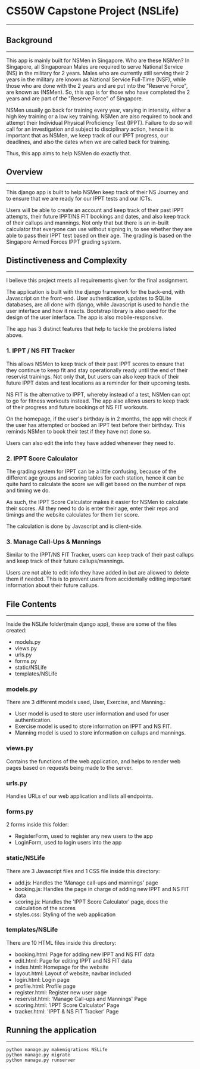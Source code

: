 # CS50W Capstone Project (NSLife)
---

## Background
---

This app is mainly built for NSMen in Singapore. Who are these NSMen? In Singapore, all Singaporean Males are required to serve National Service (NS) in the military for 2 years. Males who are currently still serving their 2 years in the military are known as National Service Full-Time (NSF), while those who are done with the 2 years and are put into the "Reserve Force", are known as (NSMen). So, this app is for those who have completed the 2 years and are part of the "Reserve Force" of Singapore. 

NSMen usually go back for training every year, varying in intensity, either a high key training or a low key training. NSMen are also required to book and attempt their Individual Physical Proficiency Test (IPPT). Failure to do so will call for an investigation and subject to disciplinary action, hence it is important that as NSMen, we keep track of our IPPT progress, our deadlines, and also the dates when we are called back for training. 

Thus, this app aims to help NSMen do exactly that.

## Overview
---

This django app is built to help NSMen keep track of their NS Journey and to ensure that we are ready for our IPPT tests and our ICTs.

Users will be able to create an account and keep track of their past IPPT attempts, their future IPPT/NS FIT bookings and dates, and also keep track of their callups and mannings. Not only that but there is an in-built calculator that everyone can use without signing in, to see whether they are able to pass their IPPT test based on their age. The grading is based on the Singapore Armed Forces IPPT grading system. 

## Distinctiveness and Complexity
---

I believe this project meets all requirements given for the final assignment. 

The application is built with the django framework for the back-end, with Javascript on the front-end. 
User authentication, updates to SQLite databases, are all done with django, while Javascript is used to handle the user interface and how it reacts. Bootstrap library is also used for the design of the user interface.
The app is also mobile-responsive. 

The app has 3 distinct features that help to tackle the problems listed above. 

### 1. IPPT / NS FIT Tracker
This allows NSMen to keep track of their past IPPT scores to ensure that they continue to keep fit and stay operationally ready until the end of their reservist trainings. 
Not only that, but users can also keep track of their future IPPT dates and test locations as a reminder for their upcoming tests.

NS FIT is the alternative to IPPT, whereby instead of a test, NSMen can opt to go for fitness workouts instead. The app also allows users to keep track of their progress and future bookings of NS FIT workouts.

On the homepage, if the user's birthday is in 2 months, the app will check if the user has attempted or booked an IPPT test before their birthday. This reminds NSMen to book their test if they have not done so.

Users can also edit the info they have added whenever they need to.


### 2. IPPT Score Calculator
The grading system for IPPT can be a little confusing, because of the different age groups and scoring tables for each station, hence it can be quite hard to calculate the score we will get based on the number of reps and timing we do. 

As such, the IPPT Score Calculator makes it easier for NSMen to calculate their scores. All they need to do is enter their age, enter their reps and timings and the website calculates for them tier score.

The calculation is done by Javascript and is client-side.


### 3. Manage Call-Ups & Mannings
Similar to the IPPT/NS FIT Tracker, users can keep track of their past callups and keep track of their future callups/mannings. 

Users are not able to edit info they have added in but are allowed to delete them if needed. This is to prevent users from accidentally editing important information about their future callups.


## File Contents
---
Inside the NSLife folder(main django app), these are some of the files created:
- models.py
- views.py 
- urls.py
- forms.py
- static/NSLife
- templates/NSLife

### models.py
There are 3 different models used, User, Exercise, and Manning.:
- User model is used to store user information and used for user authentication.
- Exercise model is used to store information on IPPT and NS FIT.
- Manning model is used to store information on callups and mannings.

### views.py
Contains the functions of the web application, and helps to render web pages based on requests being made to the server. 

### urls.py
Handles URLs of our web application and lists all endpoints.

### forms.py
2 forms inside this folder:
- RegisterForm, used to register any new users to the app
- LoginForm, used to login users into the app

### static/NSLife
There are 3 Javascript files and 1 CSS file inside this directory:
- add.js: Handles the 'Manage call-ups and mannings' page
- booking.js: Handles the page in charge of adding new IPPT and NS FIT data
- scoring.js: Handles the 'IPPT Score Calculator' page, does the calculation of the scores
- styles.css: Styling of the web application

### templates/NSLife
There are 10 HTML files inside this directory:
- booking.html: Page for adding new IPPT and NS FIT data
- edit.html: Page for editing IPPT and NS FIT data
- index.html: Homepage for the website
- layout.html: Layout of website, navbar included
- login.html: Login page 
- profile.html: Profile page
- register.html: Register new user page
- reservist.html: 'Manage Call-ups and Mannings' Page
- scoring.html: 'IPPT Score Calculator' Page
- tracker.html: 'IPPT & NS FIT Tracker' Page


## Running the application
--- 
```
python manage.py makemigrations NSLife
python manage.py migrate
python manage.py runserver
```
